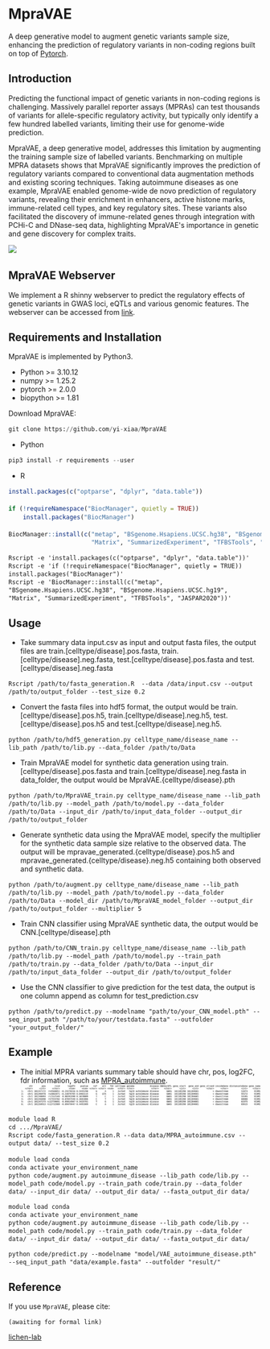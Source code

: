 # MpraVAE
A deep generative model to augment genetic variants sample size, enhancing the prediction of regulatory variants in non-coding regions built on top of [Pytorch](https://pytorch.org/).

## Introduction
Predicting the functional impact of genetic variants in non-coding regions is challenging. Massively parallel reporter assays (MPRAs) can test thousands of variants for allele-specific regulatory activity, but typically only identify a few hundred labelled variants, limiting their use for genome-wide prediction. 

MpraVAE, a deep generative model, addresses this limitation by augmenting the training sample size of labelled variants. Benchmarking on multiple MPRA datasets shows that MpraVAE significantly improves the prediction of regulatory variants compared to conventional data augmentation methods and existing scoring techniques. Taking autoimmune diseases as one example, MpraVAE enabled genome-wide de novo prediction of regulatory variants, revealing their enrichment in enhancers, active histone marks, immune-related cell types, and key regulatory sites. These variants also facilitated the discovery of immune-related genes through integration with PCHi-C and DNase-seq data, highlighting MpraVAE's importance in genetic and gene discovery for complex traits.

![](https://github.com/yi-xiaa/MpraVAE/blob/main/doc/Figure_1.png)

## MpraVAE Webserver
We implement a R shinny webserver to predict the regulatory effects of genetic variants in GWAS loci, eQTLs and various genomic features. The webserver can be accessed from [link](https://mpravae.rc.ufl.edu/).

## Requirements and Installation

MpraVAE is implemented by Python3.
- Python >= 3.10.12
- numpy >= 1.25.2
- pytorch >= 2.0.0
- biopython >= 1.81

Download MpraVAE:
```Python
git clone https://github.com/yi-xiaa/MpraVAE
```

- Python
```Python
pip3 install -r requirements --user
```

- R
```R
install.packages(c("optparse", "dplyr", "data.table"))

if (!requireNamespace("BiocManager", quietly = TRUE))
    install.packages("BiocManager")

BiocManager::install(c("metap", "BSgenome.Hsapiens.UCSC.hg38", "BSgenome.Hsapiens.UCSC.hg19", 
                       "Matrix", "SummarizedExperiment", "TFBSTools", "JASPAR2020"))
```

```command
Rscript -e 'install.packages(c("optparse", "dplyr", "data.table"))'
Rscript -e 'if (!requireNamespace("BiocManager", quietly = TRUE)) install.packages("BiocManager")'
Rscript -e 'BiocManager::install(c("metap", "BSgenome.Hsapiens.UCSC.hg38", "BSgenome.Hsapiens.UCSC.hg19", "Matrix", "SummarizedExperiment", "TFBSTools", "JASPAR2020"))'
```


## Usage
- Take summary data input.csv as input and output fasta files, the output files are train.[celltype/disease].pos.fasta, train.[celltype/disease].neg.fasta, test.[celltype/disease].pos.fasta and test.[celltype/disease].neg.fasta
```command
Rscript /path/to/fasta_generation.R  --data /data/input.csv --output /path/to/output_folder --test_size 0.2
```

- Convert the fasta files into hdf5 format, the output would be train.[celltype/disease].pos.h5, train.[celltype/disease].neg.h5, test.[celltype/disease].pos.h5 and test.[celltype/disease].neg.h5.
```command
python /path/to/hdf5_generation.py celltype_name/disease_name --lib_path /path/to/lib.py --data_folder /path/to/Data
```

- Train MpraVAE model for synthetic data generation using train.[celltype/disease].pos.fasta and train.[celltype/disease].neg.fasta in data_folder, the output would be MpraVAE.{celltype/disease}.pth
```command
python /path/to/MpraVAE_train.py celltype_name/disease_name --lib_path /path/to/lib.py --model_path /path/to/model.py --data_folder /path/to/Data --input_dir /path/to/input_data_folder --output_dir /path/to/output_folder
```

- Generate synthetic data using the MpraVAE model, specify the multiplier for the synthetic data sample size relative to the observed data. The output will be mpravae_generated.{celltype/disease}.pos.h5 and mpravae_generated.{celltype/disease}.neg.h5 containing both observed and synthetic data.
```command
python /path/to/augment.py celltype_name/disease_name --lib_path /path/to/lib.py --model_path /path/to/model.py --data_folder /path/to/Data --model_dir /path/to/MpraVAE_model_folder --output_dir /path/to/output_folder --multiplier 5
```

- Train CNN classifier using MpraVAE synthetic data, the output would be CNN.[celltype/disease].pth
```command
python /path/to/CNN_train.py celltype_name/disease_name --lib_path /path/to/lib.py --model_path /path/to/model.py --train_path /path/to/train.py --data_folder /path/to/Data --input_dir /path/to/input_data_folder --output_dir /path/to/output_folder
```

- Use the CNN classifier to give prediction for the test data, the output is one column append as column for test_prediction.csv
```command
python /path/to/predict.py --modelname "path/to/your_CNN_model.pth" --seq_input_path "/path/to/your/testdata.fasta" --outfolder "your_output_folder/"
```



## Example
- The initial MPRA variants summary table should have chr, pos, log2FC, fdr information, such as [MPRA_autoimmune](https://github.com/yi-xiaa/MpraVAE/blob/main/data/MPRA_autoimmune.csv).
![](https://github.com/yi-xiaa/MpraVAE/blob/main/doc/pic1.png)

```command
module load R
cd .../MpraVAE/
Rscript code/fasta_generation.R --data data/MPRA_autoimmune.csv --output data/ --test_size 0.2

module load conda
conda activate your_environment_name
python code/augment.py autoimmune_disease --lib_path code/lib.py --model_path code/model.py --train_path code/train.py --data_folder data/ --input_dir data/ --output_dir data/ --fasta_output_dir data/
```

```command
module load conda
conda activate your_environment_name
python code/augment.py autoimmune_disease --lib_path code/lib.py --model_path code/model.py --train_path code/train.py --data_folder data/ --input_dir data/ --output_dir data/ --fasta_output_dir data/
```

```command
python code/predict.py --modelname "model/VAE_autoimmune_disease.pth" --seq_input_path "data/example.fasta" --outfolder "result/"
```

## Reference
If you use `MpraVAE`, please cite:

    (awaiting for formal link)


[lichen-lab](https://github.com/lichen-lab "https://github.com/lichen-lab")